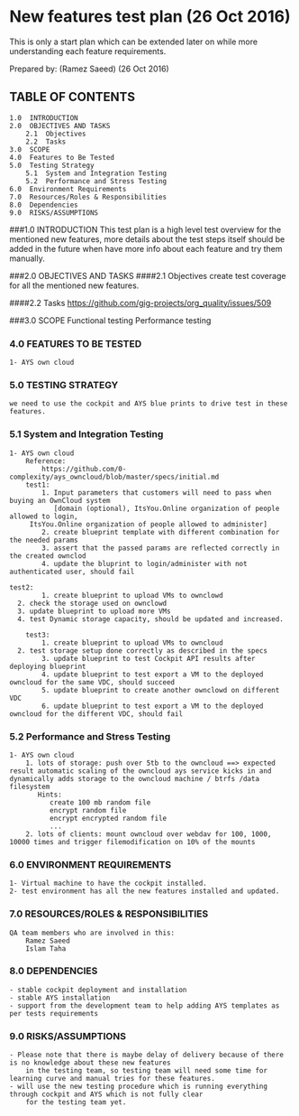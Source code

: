 # New features test plan (26 Oct 2016)
This is only a start plan which can be extended later on while more understanding each feature requirements.
 
Prepared by:
	(Ramez Saeed) 
	(26 Oct 2016)

## TABLE OF CONTENTS
    1.0  INTRODUCTION                         
    2.0  OBJECTIVES AND TASKS                         
        2.1  Objectives                                         
        2.2  Tasks                         
    3.0  SCOPE                                 
    4.0  Features to Be Tested     
    5.0  Testing Strategy                                                  
        5.1  System and Integration Testing                 
        5.2  Performance and Stress Testing                                                              
    6.0  Environment Requirements                                                                                                                      
    7.0  Resources/Roles & Responsibilities                                   
    8.0  Dependencies
    9.0  RISKS/ASSUMPTIONS
                                 
###1.0 INTRODUCTION
This test plan is a high level test overview for the mentioned new features,
more details about the test steps itself should be added in the future when have more info about
each feature and try them manually.
 
###2.0 OBJECTIVES AND TASKS
####2.1    Objectives
	create test coverage for all the mentioned new features.

####2.2    Tasks
	https://github.com/gig-projects/org_quality/issues/509

###3.0 SCOPE
	Functional testing
	Performance testing 

### 4.0 FEATURES TO BE TESTED
	1- AYS own cloud
	

### 5.0 TESTING STRATEGY
	we need to use the cockpit and AYS blue prints to drive test in these features.

### 5.1    System and Integration Testing
	
	1- AYS own cloud
		Reference:
			https://github.com/0-complexity/ays_owncloud/blob/master/specs/initial.md
		test1:
			1. Input parameters that customers will need to pass when buying an OwnCloud system
			   [domain (optional), ItsYou.Online organization of people allowed to login,
         ItsYou.Online organization of people allowed to administer]
			2. create blueprint template with different combination for the needed params
			3. assert that the passed params are reflected correctly in the created ownclod
			4. update the bluprint to login/administer with not authenticated user, should fail
    
    test2:
			1. create blueprint to upload VMs to ownclowd
      2. check the storage used on ownclowd
      3. update blueprint to upload more VMs
      4. test Dynamic storage capacity, should be updated and increased.
      
		test3:
			1. create blueprint to upload VMs to owncloud
      2. test storage setup done correctly as described in the specs
			3. update blueprint to test Cockpit API results after deploying blueprint
			4. update blueprint to test export a VM to the deployed owncloud for the same VDC, should succeed
			5. update blueprint to create another ownclowd on different VDC
			6. update blueprint to test export a VM to the deployed owncloud for the different VDC, should fail

### 5.2    Performance and Stress Testing
	1- AYS own cloud
		1. lots of storage: push over 5tb to the owncloud ==> expected result automatic scaling of the owncloud ays service kicks in and dynamically adds storage to the owncloud machine / btrfs /data filesystem
		   Hints:
		      create 100 mb random file
		      encrypt random file
		      encrypt encrypted random file
		      ...
		2. lots of clients: mount owncloud over webdav for 100, 1000, 10000 times and trigger filemodification on 10% of the mounts


### 6.0 ENVIRONMENT REQUIREMENTS
	1- Virtual machine to have the cockpit installed.
	2- test environment has all the new features installed and updated.

### 7.0 RESOURCES/ROLES & RESPONSIBILITIES
	QA team members who are involved in this:
		Ramez Saeed
		Islam Taha

### 8.0 DEPENDENCIES
	- stable cockpit deployment and installation
	- stable AYS installation
	- support from the development team to help adding AYS templates as per tests requirements

### 9.0 RISKS/ASSUMPTIONS
	- Please note that there is maybe delay of delivery because of there is no knowledge about these new features
		in the testing team, so testing team will need some time for learning curve and manual tries for these features.
	- will use the new testing procedure which is running everything through cockpit and AYS which is not fully clear
		for the testing team yet.

